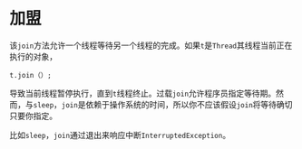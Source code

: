 # 加盟

该`join`方法允许一个线程等待另一个线程的完成。如果`t`是`Thread`其线程当前正在执行的对象，

```
t.join（）;
```

导致当前线程暂停执行，直到`t`线程终止。过载`join`允许程序员指定等待期。然而，与`sleep`，`join`是依赖于操作系统的时间，所以你不应该假设`join`将等待确切只要你指定。

比如`sleep`，`join`通过退出来响应中断`InterruptedException`。

